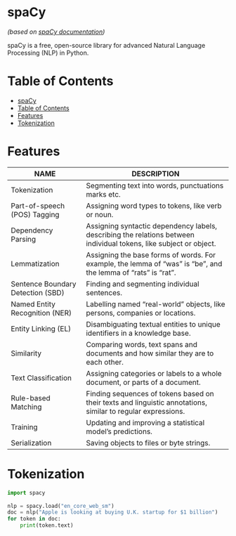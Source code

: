 # spaCy
*(based on [spaCy documentation](https://spacy.io/usage/spacy-101))*

spaCy is a free, open-source library for advanced Natural Language Processing (NLP) in Python.

# Table of Contents
- [spaCy](#spacy)
- [Table of Contents](#table-of-contents)
- [Features](#features)
- [Tokenization](#tokenization)

# Features
| NAME | DESCRIPTION |
| --- | --- |
| Tokenization | Segmenting text into words, punctuations marks etc. |
| Part-of-speech (POS) Tagging | Assigning word types to tokens, like verb or noun. |
| Dependency Parsing | Assigning syntactic dependency labels, describing the relations between individual tokens, like subject or object. |
| Lemmatization | Assigning the base forms of words. For example, the lemma of “was” is “be”, and the lemma of “rats” is “rat”. |
| Sentence Boundary Detection (SBD) | Finding and segmenting individual sentences. |
| Named Entity Recognition (NER) | Labelling named “real-world” objects, like persons, companies or locations. |
| Entity Linking (EL) | Disambiguating textual entities to unique identifiers in a knowledge base. |
| Similarity | Comparing words, text spans and documents and how similar they are to each other. |
| Text Classification | Assigning categories or labels to a whole document, or parts of a document. |
| Rule-based Matching | Finding sequences of tokens based on their texts and linguistic annotations, similar to regular expressions. |
| Training | Updating and improving a statistical model’s predictions. |
| Serialization | Saving objects to files or byte strings. |


# Tokenization
``` python
import spacy
​
nlp = spacy.load("en_core_web_sm")
doc = nlp("Apple is looking at buying U.K. startup for $1 billion")
for token in doc:
    print(token.text)
```
